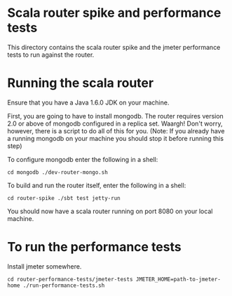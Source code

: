 # Scala router spike and performance tests

This directory contains the scala router spike and the jmeter performance tests to run against the router.

# Running the scala router

Ensure that you have a Java 1.6.0 JDK on your machine.

First, you are going to have to install mongodb. The router requires version 2.0 or above of mongodb configured in
a replica set. Waargh! Don't worry, however, there is a script to do all of this for you. (Note: If you already have a 
running mongodb on your machine you should stop it before running this step)

To configure mongodb enter the following in a shell:

`cd mongodb
./dev-router-mongo.sh`

To build and run the router itself, enter the following in a shell:

`cd router-spike
./sbt
test
jetty-run`

You should now have a scala router running on port 8080 on your local machine. 

# To run the performance tests

Install jmeter somewhere.

`cd router-performance-tests/jmeter-tests
JMETER_HOME=path-to-jmeter-home ./run-performance-tests.sh`


